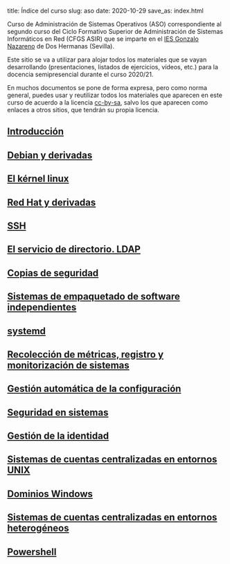 title: Índice del curso
slug: aso
date: 2020-10-29
save_as: index.html

Curso de Administración de Sistemas Operativos (ASO) correspondiente al
segundo curso del Ciclo Formativo Superior de Administración de
Sistemas Informáticos en Red (CFGS ASIR) que se imparte en el
[IES Gonzalo Nazareno](https://dit.gonzalonazareno.org) de Dos
Hermanas (Sevilla).

Este sitio se va a utilizar para alojar todos los materiales que se
vayan desarrollando (presentaciones, listados de ejercicios, vídeos,
etc.) para la docencia semipresencial durante el curso 2020/21.

En muchos documentos se pone de forma expresa, pero como norma
general, puedes usar y reutilizar todos los materiales que aparecen en
este curso de acuerdo a la licencia
[cc-by-sa](https://creativecommons.org/licenses/by-sa/4.0/), salvo los
que aparecen como enlaces a otros sitios, que tendrán su propia
licencia.

## [Introducción](/intro/)

## [Debian y derivadas](/debian/)

## [El kérnel linux](/kernel/)

## [Red Hat y derivadas](/redhat/)

## [SSH](/ssh/)

## [El servicio de directorio. LDAP](/ldap/)

## [Copias de seguridad](/backup/)

## [Sistemas de empaquetado de software independientes](/altpack/)

## [systemd](/systemd/)

## [Recolección de métricas, registro y monitorización de sistemas](/monit/)

## [Gestión automática de la configuración](/cms/)

## [Seguridad en sistemas](/seg/)

## [Gestión de la identidad](/identidad/)

## [Sistemas de cuentas centralizadas en entornos UNIX](/centraliz1/)

## [Dominios Windows](/dom/)

## [Sistemas de cuentas centralizadas en entornos heterogéneos](/centraliz2/)

## [Powershell](/powershell/)
